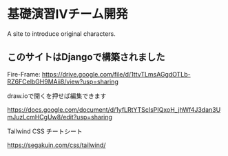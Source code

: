 # 基礎演習Ⅳチーム開発
A site to introduce original characters.

## このサイトはDjangoで構築されました

Fire-Frame: https://drive.google.com/file/d/1ttvTLmsAGgdOTLb-RZ6FCelbGH9MAii8/view?usp=sharing

draw.ioで開くを押せば編集できます

https://docs.google.com/document/d/1yfLRtYTScIsPIQxoH_jhWf4J3dan3UmJuzLcmHCgUw8/edit?usp=sharing

Tailwind CSS チートシート

https://segakuin.com/css/tailwind/
